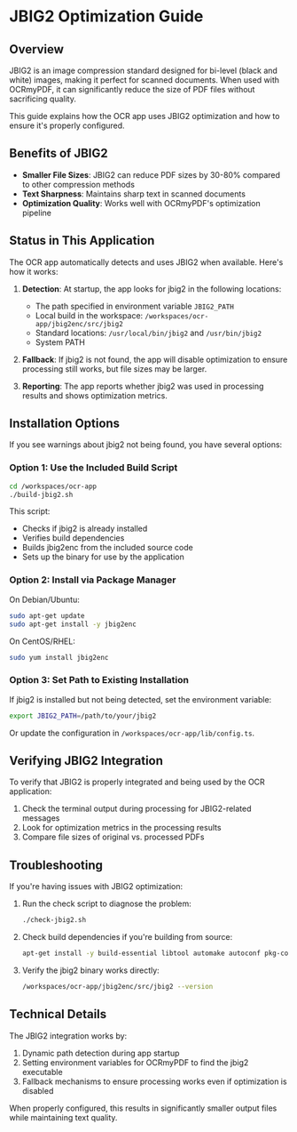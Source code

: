 # JBIG2 Optimization Guide

## Overview

JBIG2 is an image compression standard designed for bi-level (black and white) images, making it perfect for scanned documents. When used with OCRmyPDF, it can significantly reduce the size of PDF files without sacrificing quality.

This guide explains how the OCR app uses JBIG2 optimization and how to ensure it's properly configured.

## Benefits of JBIG2

- **Smaller File Sizes**: JBIG2 can reduce PDF sizes by 30-80% compared to other compression methods
- **Text Sharpness**: Maintains sharp text in scanned documents
- **Optimization Quality**: Works well with OCRmyPDF's optimization pipeline

## Status in This Application

The OCR app automatically detects and uses JBIG2 when available. Here's how it works:

1. **Detection**: At startup, the app looks for jbig2 in the following locations:
   - The path specified in environment variable `JBIG2_PATH`
   - Local build in the workspace: `/workspaces/ocr-app/jbig2enc/src/jbig2`
   - Standard locations: `/usr/local/bin/jbig2` and `/usr/bin/jbig2`
   - System PATH

2. **Fallback**: If jbig2 is not found, the app will disable optimization to ensure processing still works, but file sizes may be larger.

3. **Reporting**: The app reports whether jbig2 was used in processing results and shows optimization metrics.

## Installation Options

If you see warnings about jbig2 not being found, you have several options:

### Option 1: Use the Included Build Script

```bash
cd /workspaces/ocr-app
./build-jbig2.sh
```

This script:
- Checks if jbig2 is already installed
- Verifies build dependencies
- Builds jbig2enc from the included source code
- Sets up the binary for use by the application

### Option 2: Install via Package Manager

On Debian/Ubuntu:
```bash
sudo apt-get update
sudo apt-get install -y jbig2enc
```

On CentOS/RHEL:
```bash
sudo yum install jbig2enc
```

### Option 3: Set Path to Existing Installation

If jbig2 is installed but not being detected, set the environment variable:

```bash
export JBIG2_PATH=/path/to/your/jbig2
```

Or update the configuration in `/workspaces/ocr-app/lib/config.ts`.

## Verifying JBIG2 Integration

To verify that JBIG2 is properly integrated and being used by the OCR application:

1. Check the terminal output during processing for JBIG2-related messages
2. Look for optimization metrics in the processing results
3. Compare file sizes of original vs. processed PDFs

## Troubleshooting

If you're having issues with JBIG2 optimization:

1. Run the check script to diagnose the problem:
   ```bash
   ./check-jbig2.sh
   ```

2. Check build dependencies if you're building from source:
   ```bash
   apt-get install -y build-essential libtool automake autoconf pkg-config libleptonica-dev
   ```

3. Verify the jbig2 binary works directly:
   ```bash
   /workspaces/ocr-app/jbig2enc/src/jbig2 --version
   ```

## Technical Details

The JBIG2 integration works by:

1. Dynamic path detection during app startup
2. Setting environment variables for OCRmyPDF to find the jbig2 executable
3. Fallback mechanisms to ensure processing works even if optimization is disabled

When properly configured, this results in significantly smaller output files while maintaining text quality.
